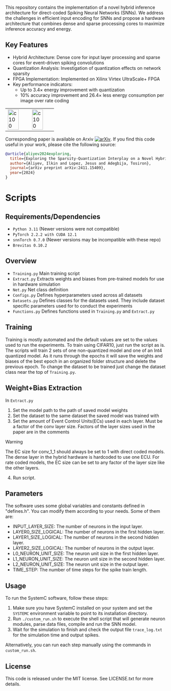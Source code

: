 This repository contains the implementation of a novel hybrid inference architecture for direct-coded Spiking Neural Networks (SNNs). We address the challenges in efficient input encoding for SNNs and propose a hardware architecture that combines dense and sparse processing cores to maximize inference accuracy and energy.
## Key Features
- Hybrid Architecture: Dense core for input layer processing and sparse cores for event-driven spiking convolutions
- Quantization Analysis: Investigation of quantization effects on network sparsity
- FPGA Implementation: Implemented on Xilinx Virtex UltraScale+ FPGA
- Key performance indicators:
  - Up to 3.4× energy improvement with quantization
  - 10% accuracy improvement and 26.4× less energy consumption per image over rate coding

<table style="width: 75%;">
  <tr>
    <td style="width: 50%;"><img src="https://github.com/user-attachments/assets/c742bb29-5308-46f4-926c-755744689190" alt="c100" style="width: 75%;"/></td>
    <td style="width: 50%;"><img src="https://github.com/user-attachments/assets/eba5b992-1937-4a19-b70a-177ca4dd3b10" alt="c100" style="width: 75%;"/></td>
  </tr>
</table>

Corresponding paper is available on Arxiv [![arXiv](https://img.shields.io/badge/https://arxiv.org/pdf/2411.15409.svg)](https://arxiv.org/pdf/2411.15409). 
If you find this code useful in your work, please cite the following source:


```bibtex
@article{aliyev2024exploring,
  title={Exploring the Sparsity-Quantization Interplay on a Novel Hybrid SNN Event-Driven Architecture},
  author={Aliyev, Ilkin and Lopez, Jesus and Adegbija, Tosiron},
  journal={arXiv preprint arXiv:2411.15409},
  year={2024}
}
```
# Scripts
## Requirements/Dependencies
- `Python 3.11` (Newer versions were not compatible)
- `PyTorch 2.2.2 with CUDA 12.1`
- `snnTorch 0.7.0` (Newer versions may be incompatible with these repo)
- `Brevitas 0.10.2`

## Overview
- `Training.py` Main training script
- `Extract.py` Extracts weights and biases from pre-trained models for use in hardware simulation
- `Net.py` Net class definition
- `Configs.py` Defines hyperparameters used across all datasets
- `Datasets.py` Defines classes for the datasets used. They include dataset specific parameters used for to conduct the experiments
- `Functions.py` Defines functions used in `Training.py` and `Extract.py`

## Training
Training is mostly automated and the default values are set to the values used to run the experiments. To train using CIFAR10, just run the script as is. The scripts will train 2 sets of one non-quantized model and one of an Int4 quantized model. As it runs through the epochs it will save the weights and biases of the best epoch in an organized folder structure and delete the previous epoch. To change the dataset to be trained just change the dataset class near the top of `Training.py`.

## Weight+Bias Extraction
In `Extract.py`
1. Set the model path to the path of saved model weights
2. Set the dataset to the same dataset the saved model was trained with
3. Set the amount of Event Control Units(ECs) used in each layer. Must be a factor of the conv layer size. Factors of the layer sizes used in the paper are in the comments

> [!WARNING]
> The EC size for conv_1_1 should always be set to 1 with direct coded models. The dense layer in the hybrid hardware is hardcoded to use one ECU.
> For rate coded models, the EC size can be set to any factor of the layer size like the other layers.
   
   
4. Run script.


## Parameters

The software uses some global variables and constants defined in "defines.h". You can modify them according to your needs. Some of them are:

- INPUT_LAYER_SIZE: The number of neurons in the input layer.
- LAYER0_SIZE_LOGICAL: The number of neurons in the first hidden layer.
- LAYER1_SIZE_LOGICAL: The number of neurons in the second hidden layer.
- LAYER2_SIZE_LOGICAL: The number of neurons in the output layer.
- L0_NEURON_UNIT_SIZE: The neuron unit size in the first hidden layer.
- L1_NEURON_UNIT_SIZE: The neuron unit size in the second hidden layer.
- L2_NEURON_UNIT_SIZE: The neuron unit size in the output layer.
- TIME_STEP: The number of time steps for the spike train length.

## Usage
To run the SystemC software, follow these steps:

1. Make sure you have SystemC installed on your system and set the `SYSTEMC` environment variable to point to its installation directory.
2. Run `./custom_run.sh` to execute the shell script that will generate neuron modules, parse data files, compile and run the SNN model.
3. Wait for the simulation to finish and check the output file `trace_log.txt` for the simulation time and output spikes.

Alternatively, you can run each step manually using the commands in `custom_run.sh`.

## License
This code is released under the MIT license. See LICENSE.txt for more details.
